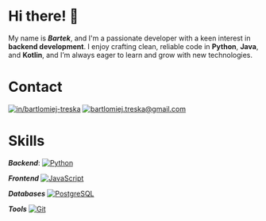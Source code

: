 # Hi there! 👋
My name is **_Bartek_**, and I'm a passionate developer with a keen interest in **backend development**. I enjoy crafting clean, reliable code in **Python**, **Java**, and **Kotlin**, and I’m always eager to learn and grow with new technologies.

# Contact 

[![in/bartlomiej-treska](https://skillicons.dev/icons?i=linkedin&theme=light)](https://www.linkedin.com/in/bartlomiej-treska/) [![bartlomiej.treska@gmail.com](https://skillicons.dev/icons?i=gmail&theme=light)](mailto:bartlomiej.treska@gmail.com)

# Skills 
**_Backend_**:
[![Python](https://skillicons.dev/icons?i=python,java,kotlin)](https://skillicons.dev)

**_Frontend_**
[![JavaScript](https://skillicons.dev/icons?i=html,css,javascript,typescript)](https://skillicons.dev)

**_Databases_**
[![PostgreSQL](https://skillicons.dev/icons?i=postgres,mongodb)](https://skillicons.dev)

**_Tools_**
[![Git](https://skillicons.dev/icons?i=git,docker,linux&theme=light)](https://skillicons.dev)
